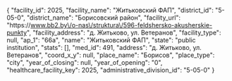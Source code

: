 {
    "facility_id": 2025,
    "facility_name": "Житьковский ФАП",
    "district_id": "5-05-0",
    "district_name": "Борисовский район",
    "facility_url": "https:\/\/www.bb2.by\/o-nas\/struktura\/596-feldshersko-akusherskie-punkty",
    "facility_address": "д. Житьково, ул. Ветеранов",
    "facility_type": null,
    "ap_1": "66а",
    "name": "Житьковский ФАП",
    "state": "public institution",
    "stats": [],
    "med_id": 491,
    "address": "д. Житьково, ул. Ветеранов",
    "coord_x_y": null,
    "place_name": "Борисов",
    "place_type": "city",
    "year_of_closing": null,
    "year_of_opening": "0",
    "healthcare_facility_key": 2025,
    "administrative_division_id": "5-05-0"
}